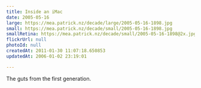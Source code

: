 ```yaml
---
title: Inside an iMac
date: 2005-05-16
large: https://mea.patrick.nz/decade/large/2005-05-16-1898.jpg
small: https://mea.patrick.nz/decade/small/2005-05-16-1898.jpg
smallRetina: https://mea.patrick.nz/decade/small/2005-05-16-1898@2x.jpg
flickrUrl: null
photoId: null
createdAt: 2011-01-30 11:07:18.650853
updatedAt: 2006-01-02 23:19:01

---
```

The guts from the first generation.
